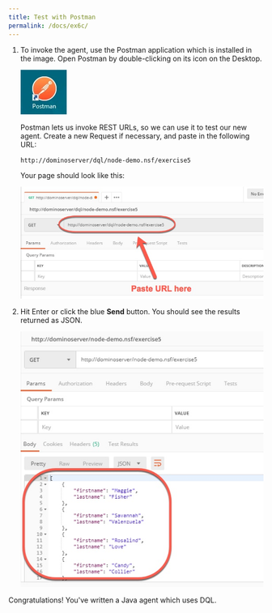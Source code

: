 ```yaml
---
title: Test with Postman
permalink: /docs/ex6c/
---
```


1. To invoke the agent, use the Postman application which is installed in the image.  Open Postman by double-clicking on its icon on the Desktop.

    ![](../images/ex4c/postman.jpg)

    Postman lets us invoke REST URLs, so we can use it to test our new agent.  Create a new Request if necessary, and paste in the following URL:

    ```
    http://dominoserver/dql/node-demo.nsf/exercise5
    ``` 

    Your page should look like this:

    ![](../images/ex5c/set-up-postman-call.jpg)

1. Hit Enter or click the blue **Send** button.  You should see the results returned as JSON.

    ![](../images/ex5c/results.jpg)


Congratulations! You've written a Java agent which uses DQL.